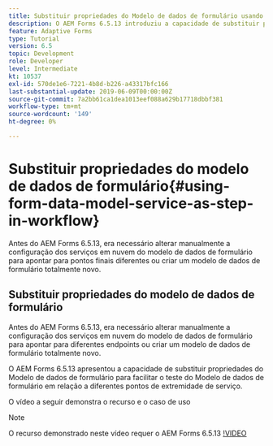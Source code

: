 ```yaml
---
title: Substituir propriedades do Modelo de dados de formulário usando a configuração OSGi
description: O AEM Forms 6.5.13 introduziu a capacidade de substituir propriedades do modelo de dados de formulário para facilitar o teste de um modelo de dados de formulário em relação a diferentes endpoints.
feature: Adaptive Forms
type: Tutorial
version: 6.5
topic: Development
role: Developer
level: Intermediate
kt: 10537
exl-id: 570de1e6-7221-4b8d-b226-a43317bfc166
last-substantial-update: 2019-06-09T00:00:00Z
source-git-commit: 7a2bb61ca1dea1013eef088a629b17718dbbf381
workflow-type: tm+mt
source-wordcount: '149'
ht-degree: 0%

---
```


# Substituir propriedades do modelo de dados de formulário{#using-form-data-model-service-as-step-in-workflow}

Antes do AEM Forms 6.5.13, era necessário alterar manualmente a configuração dos serviços em nuvem do modelo de dados de formulário para apontar para pontos finais diferentes ou criar um modelo de dados de formulário totalmente novo.

## Substituir propriedades do modelo de dados de formulário

Antes do AEM Forms 6.5.13, era necessário alterar manualmente a configuração dos serviços em nuvem do modelo de dados de formulário para apontar para diferentes endpoints ou criar um modelo de dados de formulário totalmente novo.

O AEM Forms 6.5.13 apresentou a capacidade de substituir propriedades do Modelo de dados de formulário para facilitar o teste do Modelo de dados de formulário em relação a diferentes pontos de extremidade de serviço.

O vídeo a seguir demonstra o recurso e o caso de uso

>[!NOTE]
>O recurso demonstrado neste vídeo requer o AEM Forms 6.5.13
>[!VIDEO](https://video.tv.adobe.com/v/343762?quality=9&learn=on)
